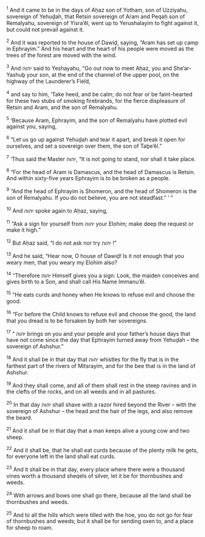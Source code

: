 <sup>1</sup> And it came to be in the days of Aḥaz son of Yotham, son of Uzziyahu, sovereign of Yehuḏah, that Retsin sovereign of Aram and Peqaḥ son of Remalyahu, sovereign of Yisra’ĕl, went up to Yerushalayim to fight against it, but could not prevail against it.

<sup>2</sup> And it was reported to the house of Dawiḏ, saying, “Aram has set up camp in Ephrayim.” And his heart and the heart of his people were moved as the trees of the forest are moved with the wind.

<sup>3</sup> And יהוה said to Yeshayahu, “Go out now to meet Aḥaz, you and She’ar-Yashuḇ your son, at the end of the channel of the upper pool, on the highway of the Launderer’s Field,

<sup>4</sup> and say to him, ‘Take heed, and be calm; do not fear or be faint-hearted for these two stubs of smoking firebrands, for the fierce displeasure of Retsin and Aram, and the son of Remalyahu.

<sup>5</sup> ‘Because Aram, Ephrayim, and the son of Remalyahu have plotted evil against you, saying,

<sup>6</sup> “Let us go up against Yehuḏah and tear it apart, and break it open for ourselves, and set a sovereign over them, the son of Taḇe’ĕl.”

<sup>7</sup> ‘Thus said the Master יהוה, “It is not going to stand, nor shall it take place.

<sup>8</sup> “For the head of Aram is Damascus, and the head of Damascus is Retsin. And within sixty-five years Ephrayim is to be broken as a people.

<sup>9</sup> “And the head of Ephrayim is Shomeron, and the head of Shomeron is the son of Remalyahu. If you do not believe, you are not steadfast.” ’ ”

<sup>10</sup> And יהוה spoke again to Aḥaz, saying,

<sup>11</sup> “Ask a sign for yourself from יהוה your Elohim; make deep the request or make it high.”

<sup>12</sup> But Aḥaz said, “I do not ask nor try יהוה !”

<sup>13</sup> And he said, “Hear now, O house of Dawiḏ! Is it not enough that you weary men, that you weary my Elohim also?

<sup>14</sup> “Therefore יהוה Himself gives you a sign: Look, the maiden conceives and gives birth to a Son, and shall call His Name Immanu’ĕl.

<sup>15</sup> “He eats curds and honey when He knows to refuse evil and choose the good.

<sup>16</sup> “For before the Child knows to refuse evil and choose the good, the land that you dread is to be forsaken by both her sovereigns.

<sup>17</sup> “ יהוה brings on you and your people and your father’s house days that have not come since the day that Ephrayim turned away from Yehuḏah – the sovereign of Ashshur.”

<sup>18</sup> And it shall be in that day that יהוה whistles for the fly that is in the farthest part of the rivers of Mitsrayim, and for the bee that is in the land of Ashshur.

<sup>19</sup> And they shall come, and all of them shall rest in the steep ravines and in the clefts of the rocks, and on all weeds and in all pastures.

<sup>20</sup> In that day יהוה shall shave with a razor hired beyond the River – with the sovereign of Ashshur – the head and the hair of the legs, and also remove the beard.

<sup>21</sup> And it shall be in that day that a man keeps alive a young cow and two sheep.

<sup>22</sup> And it shall be, that he shall eat curds because of the plenty milk he gets, for everyone left in the land shall eat curds.

<sup>23</sup> And it shall be in that day, every place where there were a thousand vines worth a thousand sheqels of silver, let it be for thornbushes and weeds.

<sup>24</sup> With arrows and bows one shall go there, because all the land shall be thornbushes and weeds.

<sup>25</sup> And to all the hills which were tilled with the hoe, you do not go for fear of thornbushes and weeds; but it shall be for sending oxen to, and a place for sheep to roam.


